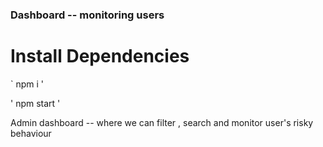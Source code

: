### Dashboard -- monitoring users ###

# Install Dependencies

` npm i '

' npm start '

Admin dashboard -- where we can filter , search and monitor user's risky behaviour

